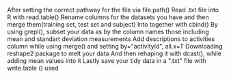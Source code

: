 After setting the correct pathway for the file via file.path()
Read .txt file into R with read.table()
Rename columns for the datasets you have and then merge them(training set, test set and subject)
Into together with cbind() 
By using grepl(), subset your data as by the column names those including mean and standart deviation measurements
Add descriptions to activities column while using merge() and setting by="activityId", all.x=T
Downloading reshape2 package to melt your data 
And then rehaping it with dcast(), while adding mean values into it
Lastly save your tidy data in a ".txt" file with write.table () used


